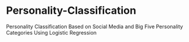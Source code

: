# Personality-Classification
Personality Classification Based on Social Media and Big Five Personality Categories Using Logistic Regression
